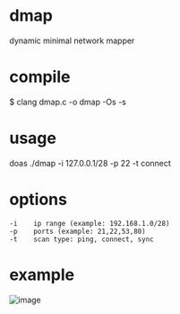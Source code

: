 # dmap
dynamic minimal network mapper

# compile
$ clang dmap.c -o dmap -Os -s

# usage
doas ./dmap -i 127.0.0.1/28 -p 22 -t connect

# options
```
-i    ip range (example: 192.168.1.0/28)
-p    ports (example: 21,22,53,80)
-t    scan type: ping, connect, sync
```

# example
![image](https://github.com/user-attachments/assets/f5c2b35c-115e-4e45-9289-96aa6f9738d7)
